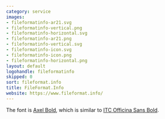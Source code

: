 ```yaml
---
category: service
images:
- fileformatinfo-ar21.svg
- fileformatinfo-vertical.png
- fileformatinfo-horizontal.svg
- fileformatinfo-ar21.png
- fileformatinfo-vertical.svg
- fileformatinfo-icon.svg
- fileformatinfo-icon.png
- fileformatinfo-horizontal.png
layout: default
logohandle: fileformatinfo
skipped: 0
sort: fileformat.info
title: FileFormat.Info
website: https://www.fileformat.info/
---
```


The font is [Axel Bold](https://www.fontshop.com/fonts/downloads/fontshop_ag/axel_bold_ot/), which is similar to [ITC Officina Sans Bold](http://www.myfonts.com/fonts/itc/officina-sans/std-bold/?refby=hackerlogos).
